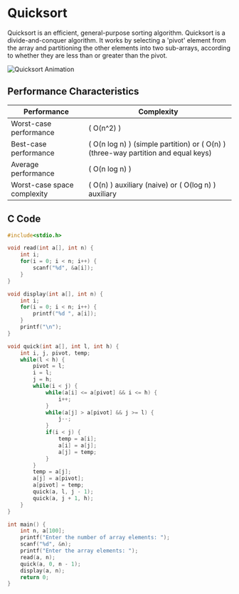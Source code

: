 # Quicksort

Quicksort is an efficient, general-purpose sorting algorithm. Quicksort is a divide-and-conquer algorithm. It works by selecting a 'pivot' element from the array and partitioning the other elements into two sub-arrays, according to whether they are less than or greater than the pivot.

![Quicksort Animation](https://upload.wikimedia.org/wikipedia/commons/6/6a/Sorting_quicksort_anim.gif)

## Performance Characteristics

| Performance | Complexity |
|-------------|-------------|
| Worst-case performance | \( O(n^2) \) |
| Best-case performance | \( O(n log n) \) (simple partition) or \( O(n) \) (three-way partition and equal keys) |
| Average performance | \( O(n log n) \) |
| Worst-case space complexity | \( O(n) \) auxiliary (naive) or \( O(log n) \) auxiliary |

## C Code

```c
#include<stdio.h>

void read(int a[], int n) {
    int i;
    for(i = 0; i < n; i++) {
        scanf("%d", &a[i]);
    }
}

void display(int a[], int n) {
    int i;
    for(i = 0; i < n; i++) {
        printf("%d ", a[i]);
    }
    printf("\n");
}

void quick(int a[], int l, int h) {
    int i, j, pivot, temp;
    while(l < h) {
        pivot = l;
        i = l;
        j = h;
        while(i < j) {
            while(a[i] <= a[pivot] && i <= h) {
                i++;
            }
            while(a[j] > a[pivot] && j >= l) {
                j--;
            }
            if(i < j) {
                temp = a[i];
                a[i] = a[j];
                a[j] = temp;
            }
        }
        temp = a[j];
        a[j] = a[pivot];
        a[pivot] = temp;
        quick(a, l, j - 1);
        quick(a, j + 1, h);
    }
}

int main() {
    int n, a[100];
    printf("Enter the number of array elements: ");
    scanf("%d", &n);
    printf("Enter the array elements: ");
    read(a, n);
    quick(a, 0, n - 1);
    display(a, n);
    return 0;
}
